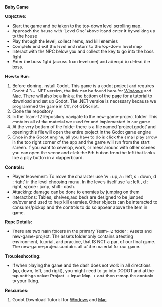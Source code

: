 **Baby Game**

**Objective:**

- Start the game and be taken to the top-down level scrolling map.
- Approach the house with ‘Level One’ above it and enter it by walking up to the house
- Play through the level, collect items, and kill enemies
- Complete and exit the level and return to the top-down level map
- Interact with the NPC below you and collect the key to go into the boss fight
- Enter the boss fight (across from level one) and attempt to defeat the boss.

**How to Run:**

1. Before cloning, install Godot. This game is a godot project and requires Godot 4.3 - .NET version, the link can be found here for [Windows](https://godotengine.org/download/windows/) and [Mac](https://godotengine.org/download/macos/). There will also be a link at the bottom of the page for a tutorial to download and set up Godot. The .NET version is necessary because we programmed the game in C#, not GDScript.
2. Clone the repository
3. In the Team-12 Repository navigate to the new-game-project folder. This contains all of the material we used for and implemented in our game.
4. At the very bottom of the folder there is a file named ‘project.godot’ and opening this file will open the entire project in the Godot game engine
5. Once in the Godot engine, all you have to do is click the small play arrow in the top right corner of the app and the game will run from the start screen. If you want to develop, work, or mess around with other scenes you can open the scene and click the 6th button from the left that looks like a play button in a clapperboard.

**Controls:**

- Player Movement: To move the character use ‘w : up, a : left, s : down, d : right’ in the level choosing menu. In the levels itself use ‘a : left , d : right, space : jump, shift : dash’.
- Attacking: damage can be done to enemies by jumping on them
- Interactions: Tables, shelves,and beds are designed to be jumped on/over and used to help kill enemies. Other objects can be interacted to consume/pickup and the controls to do so appear above the item in game.

**Repo Details:**

- There are two main folders in the primary Team-12 folder : Assets and new-game-project. The assets folder only contains a testing environment, tutorial, and practice, that IS NOT a part of our final game. The new-game-project contains all of the material for our game.

**Troubleshooting:**

- If when playing the game and the dash does not work in all directions (up, down, left, and right), you might need to go into GODOT and at the top settings select Project -> Input Map -> and then remap the controls to your liking.

**Resources:**

1. Godot Download Tutorial for [Windows](https://godotengine.org/download/windows/) and [Mac](https://godotengine.org/download/macos/)
